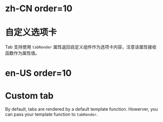 # zh-CN order=10

# 自定义选项卡

Tab 支持使用 `tabRender` 属性返回自定义组件作为选项卡内容，注意该属性接收函数作为属性值。

# en-US order=10

# Custom tab

By default, tabs are rendered by a default template function. Howerver, you can pass your template function to `tabRender`.
